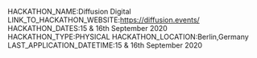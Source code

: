 HACKATHON_NAME:Diffusion Digital
LINK_TO_HACKATHON_WEBSITE:https://diffusion.events/
HACKATHON_DATES:15 & 16th September 2020
HACKATHON_TYPE:PHYSICAL
HACKATHON_LOCATION:Berlin,Germany
LAST_APPLICATION_DATETIME:15 & 16th September 2020



